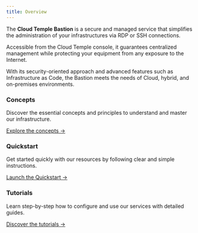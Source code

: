 ```yaml
---
title: Overview
---
```


The **Cloud Temple Bastion** is a secure and managed service that simplifies the administration of your infrastructures via RDP or SSH connections.

Accessible from the Cloud Temple console, it guarantees centralized management while protecting your equipment from any exposure to the Internet.

With its security-oriented approach and advanced features such as Infrastructure as Code, the Bastion meets the needs of Cloud, hybrid, and on-premises environments.

<div class="card-grid">
  <div class="card">
    <h3>Concepts</h3>
    <p>Discover the essential concepts and principles to understand and master our infrastructure.</p>
    <a href="./concepts" class="card-link">Explore the concepts &rarr;</a>
  </div>
  <div class="card">
    <h3>Quickstart</h3>
    <p>Get started quickly with our resources by following clear and simple instructions.</p>
    <a href="./quickstart" class="card-link">Launch the Quickstart &rarr;</a>
  </div>
    <div class="card">
    <h3>Tutorials</h3>
    <p>Learn step-by-step how to configure and use our services with detailed guides.</p>
    <a href="./tutorials" class="card-link">Discover the tutorials &rarr;</a>
  </div>
</div>